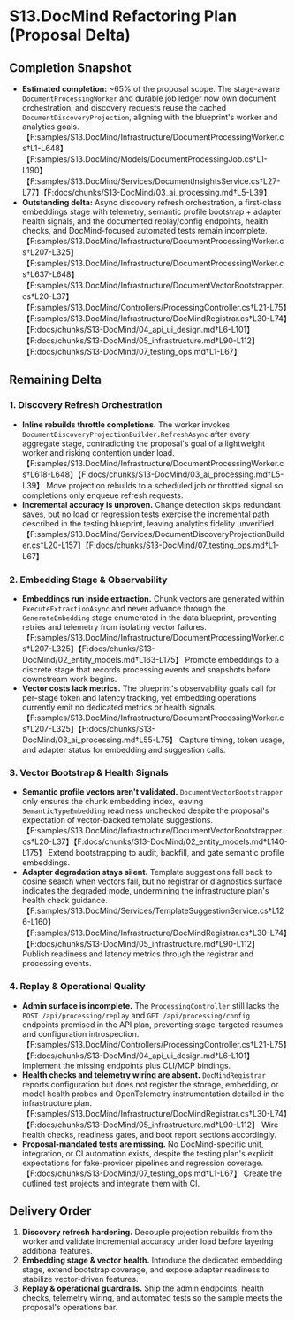 # S13.DocMind Refactoring Plan (Proposal Delta)

## Completion Snapshot
- **Estimated completion:** ~65% of the proposal scope. The stage-aware `DocumentProcessingWorker` and durable job ledger now own document orchestration, and discovery requests reuse the cached `DocumentDiscoveryProjection`, aligning with the blueprint's worker and analytics goals.【F:samples/S13.DocMind/Infrastructure/DocumentProcessingWorker.cs†L1-L648】【F:samples/S13.DocMind/Models/DocumentProcessingJob.cs†L1-L190】【F:samples/S13.DocMind/Services/DocumentInsightsService.cs†L27-L77】【F:docs/chunks/S13-DocMind/03_ai_processing.md†L5-L39】
- **Outstanding delta:** Async discovery refresh orchestration, a first-class embeddings stage with telemetry, semantic profile bootstrap + adapter health signals, and the documented replay/config endpoints, health checks, and DocMind-focused automated tests remain incomplete.【F:samples/S13.DocMind/Infrastructure/DocumentProcessingWorker.cs†L207-L325】【F:samples/S13.DocMind/Infrastructure/DocumentProcessingWorker.cs†L637-L648】【F:samples/S13.DocMind/Infrastructure/DocumentVectorBootstrapper.cs†L20-L37】【F:samples/S13.DocMind/Controllers/ProcessingController.cs†L21-L75】【F:samples/S13.DocMind/Infrastructure/DocMindRegistrar.cs†L30-L74】【F:docs/chunks/S13-DocMind/04_api_ui_design.md†L6-L101】【F:docs/chunks/S13-DocMind/05_infrastructure.md†L90-L112】【F:docs/chunks/S13-DocMind/07_testing_ops.md†L1-L67】

## Remaining Delta

### 1. Discovery Refresh Orchestration
- **Inline rebuilds throttle completions.** The worker invokes `DocumentDiscoveryProjectionBuilder.RefreshAsync` after every aggregate stage, contradicting the proposal's goal of a lightweight worker and risking contention under load.【F:samples/S13.DocMind/Infrastructure/DocumentProcessingWorker.cs†L618-L648】【F:docs/chunks/S13-DocMind/03_ai_processing.md†L5-L39】 Move projection rebuilds to a scheduled job or throttled signal so completions only enqueue refresh requests.
- **Incremental accuracy is unproven.** Change detection skips redundant saves, but no load or regression tests exercise the incremental path described in the testing blueprint, leaving analytics fidelity unverified.【F:samples/S13.DocMind/Services/DocumentDiscoveryProjectionBuilder.cs†L20-L157】【F:docs/chunks/S13-DocMind/07_testing_ops.md†L1-L67】

### 2. Embedding Stage & Observability
- **Embeddings run inside extraction.** Chunk vectors are generated within `ExecuteExtractionAsync` and never advance through the `GenerateEmbedding` stage enumerated in the data blueprint, preventing retries and telemetry from isolating vector failures.【F:samples/S13.DocMind/Infrastructure/DocumentProcessingWorker.cs†L207-L325】【F:docs/chunks/S13-DocMind/02_entity_models.md†L163-L175】 Promote embeddings to a discrete stage that records processing events and snapshots before downstream work begins.
- **Vector costs lack metrics.** The blueprint's observability goals call for per-stage token and latency tracking, yet embedding operations currently emit no dedicated metrics or health signals.【F:samples/S13.DocMind/Infrastructure/DocumentProcessingWorker.cs†L207-L325】【F:docs/chunks/S13-DocMind/03_ai_processing.md†L55-L75】 Capture timing, token usage, and adapter status for embedding and suggestion calls.

### 3. Vector Bootstrap & Health Signals
- **Semantic profile vectors aren't validated.** `DocumentVectorBootstrapper` only ensures the chunk embedding index, leaving `SemanticTypeEmbedding` readiness unchecked despite the proposal's expectation of vector-backed template suggestions.【F:samples/S13.DocMind/Infrastructure/DocumentVectorBootstrapper.cs†L20-L37】【F:docs/chunks/S13-DocMind/02_entity_models.md†L140-L175】 Extend bootstrapping to audit, backfill, and gate semantic profile embeddings.
- **Adapter degradation stays silent.** Template suggestions fall back to cosine search when vectors fail, but no registrar or diagnostics surface indicates the degraded mode, undermining the infrastructure plan's health check guidance.【F:samples/S13.DocMind/Services/TemplateSuggestionService.cs†L126-L160】【F:samples/S13.DocMind/Infrastructure/DocMindRegistrar.cs†L30-L74】【F:docs/chunks/S13-DocMind/05_infrastructure.md†L90-L112】 Publish readiness and latency metrics through the registrar and processing events.

### 4. Replay & Operational Quality
- **Admin surface is incomplete.** The `ProcessingController` still lacks the `POST /api/processing/replay` and `GET /api/processing/config` endpoints promised in the API plan, preventing stage-targeted resumes and configuration introspection.【F:samples/S13.DocMind/Controllers/ProcessingController.cs†L21-L75】【F:docs/chunks/S13-DocMind/04_api_ui_design.md†L6-L101】 Implement the missing endpoints plus CLI/MCP bindings.
- **Health checks and telemetry wiring are absent.** `DocMindRegistrar` reports configuration but does not register the storage, embedding, or model health probes and OpenTelemetry instrumentation detailed in the infrastructure plan.【F:samples/S13.DocMind/Infrastructure/DocMindRegistrar.cs†L30-L74】【F:docs/chunks/S13-DocMind/05_infrastructure.md†L90-L112】 Wire health checks, readiness gates, and boot report sections accordingly.
- **Proposal-mandated tests are missing.** No DocMind-specific unit, integration, or CI automation exists, despite the testing plan's explicit expectations for fake-provider pipelines and regression coverage.【F:docs/chunks/S13-DocMind/07_testing_ops.md†L1-L67】 Create the outlined test projects and integrate them with CI.

## Delivery Order
1. **Discovery refresh hardening.** Decouple projection rebuilds from the worker and validate incremental accuracy under load before layering additional features.
2. **Embedding stage & vector health.** Introduce the dedicated embedding stage, extend bootstrap coverage, and expose adapter readiness to stabilize vector-driven features.
3. **Replay & operational guardrails.** Ship the admin endpoints, health checks, telemetry wiring, and automated tests so the sample meets the proposal's operations bar.
